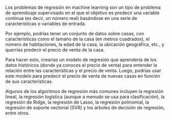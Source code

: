   
Los problemas de regresión en machine learning son un tipo de problema de aprendizaje supervisado en el que el objetivo es predecir una variable continua (es decir, un número real) basándose en una serie de características o variables de entrada.

Por ejemplo, podrías tener un conjunto de datos sobre casas, con características como el tamaño de la casa (en metros cuadrados), el número de habitaciones, la edad de la casa, la ubicación geográfica, etc., y querrías predecir el precio de venta de la casa.

Para hacer esto, crearías un modelo de regresión que aprendería de los datos históricos (donde ya conoces el precio de venta) para entender la relación entre las características y el precio de venta. Luego, podrías usar este modelo para predecir el precio de venta de nuevas casas en función de sus características.

Algunos de los algoritmos de regresión más comunes incluyen la regresión lineal, la regresión logística (aunque a menudo se usa para clasificación), la regresión de Ridge, la regresión de Lasso, la regresión polinomial, la regresión de soporte vectorial (SVR) y los árboles de decisión de regresión, entre otros.